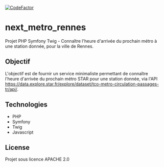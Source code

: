 [![CodeFactor](https://www.codefactor.io/repository/github/8thomas8/next_metro_rennes/badge?s=58df46c7421fe87ce10dc420b19c3ee392a9a51f)](https://www.codefactor.io/repository/github/8thomas8/next_metro_rennes)

# next_metro_rennes
Projet PHP Symfony Twig - Connaître l'heure d'arrivée du prochain métro à une station donnée, pour la ville de Rennes.

## Objectif
L'objectif est de fournir un service minimaliste permettant de connaître l'heure d'arrivée du prochain métro STAR pour une station donnée, via l'API https://data.explore.star.fr/explore/dataset/tco-metro-circulation-passages-tr/api/.

## Technologies
- PHP
- Symfony
- Twig
- Javascript

## License
Projet sous licence APACHE 2.0
